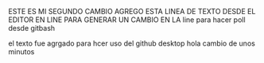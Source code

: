 ESTE ES MI SEGUNDO CAMBIO 
AGREGO ESTA LINEA DE TEXTO DESDE EL EDITOR
EN LINE PARA GENERAR UN CAMBIO EN LA line para hacer poll desde gitbash


el texto fue agrgado para hcer uso del github desktop
hola 
cambio de unos minutos
